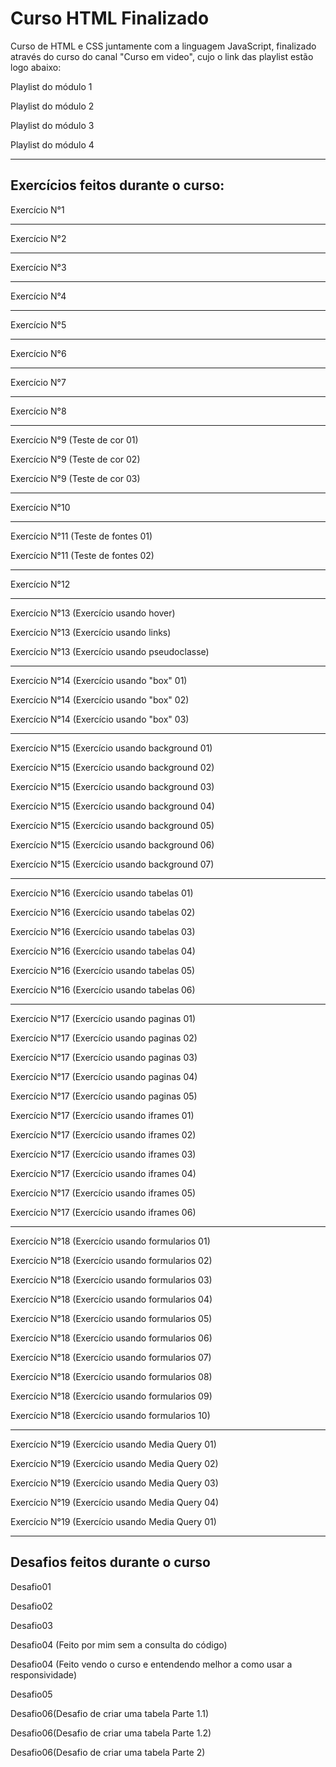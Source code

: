 <style>
    a {
        text-decoration: none;
    } /* ignorar */
</style>

# Curso HTML Finalizado
 
<p>Curso de HTML e CSS juntamente com a linguagem JavaScript, finalizado através do curso do canal "Curso em video", cujo o link das playlist estão logo abaixo:</p>
<p><a href="https://youtube.com/playlist?list=PLHz_AreHm4dkZ9-atkcmcBaMZdmLHft8n">Playlist do módulo 1</a></p>
<p><a href="https://youtube.com/playlist?list=PLHz_AreHm4dlUpEXkY1AyVLQGcpSgVF8s">Playlist do módulo 2</a></p>
<p><a href="https://youtube.com/playlist?list=PLHz_AreHm4dmcAviDwiGgHbeEJToxbOpZ">Playlist do módulo 3</a></p>
<p><a href="https://youtube.com/playlist?list=PLHz_AreHm4dkcVCk2Bn_fdVQ81Fkrh6WT">Playlist do módulo 4</a></p>

<hr>
<h2>Exercícios feitos durante o curso:</h2>

<p><a href="https://guilherme-possebon.github.io/Curso-HTML/HTML-CSS/Exercicios/ex001%20M1/index.html">Exercício N°1</a></p>
<hr>
<p><a href="https://guilherme-possebon.github.io/Curso-HTML/HTML-CSS/Exercicios/ex002/index.html">Exercício N°2</a></p>
<hr>
<p><a href="https://guilherme-possebon.github.io/Curso-HTML/HTML-CSS/Exercicios/ex003/formataçõesadicionais.html">Exercício N°3</a></p>
<hr>
<p><a href="https://guilherme-possebon.github.io/Curso-HTML/HTML-CSS/Exercicios/ex004/maisformatações.html">Exercício N°4</a></p>
<hr>
<p><a href="https://guilherme-possebon.github.io/Curso-HTML/HTML-CSS/Exercicios/ex005/index.html">Exercício N°5</a></p>
<hr>
<p><a href="https://guilherme-possebon.github.io/Curso-HTML/HTML-CSS/Exercicios/ex006/linksexternos.html">Exercício N°6</a></p>
<hr>
<p><a href="https://guilherme-possebon.github.io/Curso-HTML/HTML-CSS/Exercicios/ex007/index.html">Exercício N°7</a></p>
<hr>
<p><a href="https://guilherme-possebon.github.io/Curso-HTML/HTML-CSS/Exercicios/ex008/midia/index.html">Exercício N°8</a></p>
<hr>
<p><a href="https://guilherme-possebon.github.io/Curso-HTML/HTML-CSS/Exercicios/ex009%20M2/cor01.html">Exercício N°9 </a>(Teste de cor 01)</p>
<p><a href="https://guilherme-possebon.github.io/Curso-HTML/HTML-CSS/Exercicios/ex009%20M2/cor02.html">Exercício N°9 </a>(Teste de cor 02)</p>
<p><a href="https://guilherme-possebon.github.io/Curso-HTML/HTML-CSS/Exercicios/ex009%20M2/cor03.html">Exercício N°9 </a>(Teste de cor 03)</p>
<hr>
<p><a href="https://guilherme-possebon.github.io/Curso-HTML/HTML-CSS/Exercicios/ex010/fontes.html">Exercício N°10</a></p>
<hr>
<p><a href="https://guilherme-possebon.github.io/Curso-HTML/HTML-CSS/Exercicios/ex011/fonte01.html">Exercício N°11 </a>(Teste de fontes 01)</p>
<p><a href="https://guilherme-possebon.github.io/Curso-HTML/HTML-CSS/Exercicios/ex011/fonte02.html">Exercício N°11 </a>(Teste de fontes 02)</p>
<hr>
<p><a href="https://guilherme-possebon.github.io/Curso-HTML/HTML-CSS/Exercicios/ex012/alinhamento.html">Exercício N°12</a></p>
<hr>
<p><a href="https://guilherme-possebon.github.io/Curso-HTML/HTML-CSS/Exercicios/ex013/hover.html">Exercício N°13 </a>(Exercício usando hover)</p>
<p><a href="https://guilherme-possebon.github.io/Curso-HTML/HTML-CSS/Exercicios/ex013/links.html">Exercício N°13 </a>(Exercício usando links)</p>
<p><a href="https://guilherme-possebon.github.io/Curso-HTML/HTML-CSS/Exercicios/ex013/pseudoclasse.html">Exercício N°13 </a>(Exercício usando pseudoclasse)</p>
<hr>
<p><a href="https://guilherme-possebon.github.io/Curso-HTML/HTML-CSS/Exercicios/ex014/index.html">Exercício N°14 </a>(Exercício usando "box" 01)</p>
<p><a href="https://guilherme-possebon.github.io/Curso-HTML/HTML-CSS/Exercicios/ex014/caixa02.html">Exercício N°14 </a>(Exercício usando "box" 02)</p>
<p><a href="https://guilherme-possebon.github.io/Curso-HTML/HTML-CSS/Exercicios/ex014/caixa03.html">Exercício N°14 </a>(Exercício usando "box" 03)</p>
<hr>
<p><a href="https://guilherme-possebon.github.io/Curso-HTML/HTML-CSS/Exercicios/ex015%20M3/fundo001.html">Exercício N°15 </a>(Exercício usando background 01)</p>
<p><a href="https://guilherme-possebon.github.io/Curso-HTML/HTML-CSS/Exercicios/ex015%20M3/fundo002.html">Exercício N°15 </a>(Exercício usando background 02)</p>
<p><a href="https://guilherme-possebon.github.io/Curso-HTML/HTML-CSS/Exercicios/ex015%20M3/fundo003.html">Exercício N°15 </a>(Exercício usando background 03)</p>
<p><a href="https://guilherme-possebon.github.io/Curso-HTML/HTML-CSS/Exercicios/ex015%20M3/fundo004.html">Exercício N°15 </a>(Exercício usando background 04)</p>
<p><a href="https://guilherme-possebon.github.io/Curso-HTML/HTML-CSS/Exercicios/ex015%20M3/fundo005.html">Exercício N°15 </a>(Exercício usando background 05)</p>
<p><a href="https://guilherme-possebon.github.io/Curso-HTML/HTML-CSS/Exercicios/ex015%20M3/fundo006.html">Exercício N°15 </a>(Exercício usando background 06)</p>
<p><a href="https://guilherme-possebon.github.io/Curso-HTML/HTML-CSS/Exercicios/ex015%20M3/fundo007.html">Exercício N°15 </a>(Exercício usando background 07)</p>
<hr>
<p><a href="https://guilherme-possebon.github.io/Curso-HTML/HTML-CSS/Exercicios/ex016/tabela001.html">Exercício N°16 </a>(Exercício usando tabelas 01)</p>
<p><a href="https://guilherme-possebon.github.io/Curso-HTML/HTML-CSS/Exercicios/ex016/tabela002.html">Exercício N°16 </a>(Exercício usando tabelas 02)</p>
<p><a href="https://guilherme-possebon.github.io/Curso-HTML/HTML-CSS/Exercicios/ex016/tabela003.html">Exercício N°16 </a>(Exercício usando tabelas 03)</p>
<p><a href="https://guilherme-possebon.github.io/Curso-HTML/HTML-CSS/Exercicios/ex016/tabela004.html">Exercício N°16 </a>(Exercício usando tabelas 04)</p>
<p><a href="https://guilherme-possebon.github.io/Curso-HTML/HTML-CSS/Exercicios/ex016/tabela005.html">Exercício N°16 </a>(Exercício usando tabelas 05)</p>
<p><a href="https://guilherme-possebon.github.io/Curso-HTML/HTML-CSS/Exercicios/ex016/tabela006.html">Exercício N°16 </a>(Exercício usando tabelas 06)</p>
<hr>
<p><a href="https://guilherme-possebon.github.io/Curso-HTML/HTML-CSS/Exercicios/ex017%20M4/pag/pagina001.html">Exercício N°17 </a>(Exercício usando paginas 01)</p>
<p><a href="https://guilherme-possebon.github.io/Curso-HTML/HTML-CSS/Exercicios/ex017%20M4/pag/pagina002.html">Exercício N°17 </a>(Exercício usando paginas 02)</p>
<p><a href="https://guilherme-possebon.github.io/Curso-HTML/HTML-CSS/Exercicios/ex017%20M4/pag/pagina003.html">Exercício N°17 </a>(Exercício usando paginas 03)</p>
<p><a href="https://guilherme-possebon.github.io/Curso-HTML/HTML-CSS/Exercicios/ex017%20M4/pag/pagina004.html">Exercício N°17 </a>(Exercício usando paginas 04)</p>
<p><a href="https://guilherme-possebon.github.io/Curso-HTML/HTML-CSS/Exercicios/ex017%20M4/pag/pagina005.html">Exercício N°17 </a>(Exercício usando paginas 05)</p>
<p><a href="https://guilherme-possebon.github.io/Curso-HTML/HTML-CSS/Exercicios/ex017%20M4/iframe001.html">Exercício N°17 </a>(Exercício usando iframes 01)</p>
<p><a href="https://guilherme-possebon.github.io/Curso-HTML/HTML-CSS/Exercicios/ex017%20M4/iframe002.html">Exercício N°17 </a>(Exercício usando iframes 02)</p>
<p><a href="https://guilherme-possebon.github.io/Curso-HTML/HTML-CSS/Exercicios/ex017%20M4/iframe003.html">Exercício N°17 </a>(Exercício usando iframes 03)</p>
<p><a href="https://guilherme-possebon.github.io/Curso-HTML/HTML-CSS/Exercicios/ex017%20M4/iframe004.html">Exercício N°17 </a>(Exercício usando iframes 04)</p>
<p><a href="https://guilherme-possebon.github.io/Curso-HTML/HTML-CSS/Exercicios/ex017%20M4/iframe005.html">Exercício N°17 </a>(Exercício usando iframes 05)</p>
<p><a href="https://guilherme-possebon.github.io/Curso-HTML/HTML-CSS/Exercicios/ex017%20M4/iframe006.html">Exercício N°17 </a>(Exercício usando iframes 06)</p>
<hr>
<p><a href="https://guilherme-possebon.github.io/Curso-HTML/HTML-CSS/Exercicios/ex0018/formulario001.html">Exercício N°18 </a>(Exercício usando formularios 01)</p>
<p><a href="https://guilherme-possebon.github.io/Curso-HTML/HTML-CSS/Exercicios/ex0018/formulario002.html">Exercício N°18 </a>(Exercício usando formularios 02)</p>
<p><a href="https://guilherme-possebon.github.io/Curso-HTML/HTML-CSS/Exercicios/ex0018/formulario003.html">Exercício N°18 </a>(Exercício usando formularios 03)</p>
<p><a href="https://guilherme-possebon.github.io/Curso-HTML/HTML-CSS/Exercicios/ex0018/formulario004.html">Exercício N°18 </a>(Exercício usando formularios 04)</p>
<p><a href="https://guilherme-possebon.github.io/Curso-HTML/HTML-CSS/Exercicios/ex0018/formulario005.html">Exercício N°18 </a>(Exercício usando formularios 05)</p>
<p><a href="https://guilherme-possebon.github.io/Curso-HTML/HTML-CSS/Exercicios/ex0018/formulario006.html">Exercício N°18 </a>(Exercício usando formularios 06)</p>
<p><a href="https://guilherme-possebon.github.io/Curso-HTML/HTML-CSS/Exercicios/ex0018/formulario007.html">Exercício N°18 </a>(Exercício usando formularios 07)</p>
<p><a href="https://guilherme-possebon.github.io/Curso-HTML/HTML-CSS/Exercicios/ex0018/formulario008.html">Exercício N°18 </a>(Exercício usando formularios 08)</p>
<p><a href="https://guilherme-possebon.github.io/Curso-HTML/HTML-CSS/Exercicios/ex0018/formulario009.html">Exercício N°18 </a>(Exercício usando formularios 09)</p>
<p><a href="https://guilherme-possebon.github.io/Curso-HTML/HTML-CSS/Exercicios/ex0018/formulario0010.html">Exercício N°18 </a>(Exercício usando formularios 10)</p>
<hr>
<p><a href="https://guilherme-possebon.github.io/Curso-HTML/HTML-CSS/Exercicios/ex0019/mq001/index.html">Exercício N°19 </a>(Exercício usando Media Query 01)</p>
<p><a href="https://guilherme-possebon.github.io/Curso-HTML/HTML-CSS/Exercicios/ex0019/mq002/index.html">Exercício N°19 </a>(Exercício usando Media Query 02)</p>
<p><a href="https://guilherme-possebon.github.io/Curso-HTML/HTML-CSS/Exercicios/ex0019/mq003/index.html">Exercício N°19 </a>(Exercício usando Media Query 03)</p>
<p><a href="https://guilherme-possebon.github.io/Curso-HTML/HTML-CSS/Exercicios/ex0019/mq004/index.html">Exercício N°19 </a>(Exercício usando Media Query 04)</p>
<p><a href="https://guilherme-possebon.github.io/Curso-HTML/HTML-CSS/Exercicios/ex0019/mq005/index.html">Exercício N°19 </a>(Exercício usando Media Query 01)</p>
<hr>
<h2>Desafios feitos durante o curso</h2>
<p><a href="https://guilherme-possebon.github.io/Curso-HTML/Desafios/Desafio001/Desafio01.html">Desafio01 </a></p>
<p><a href="https://guilherme-possebon.github.io/Curso-HTML/Desafios/Desafio002/index.html">Desafio02 </a></p>
<p><a href="https://guilherme-possebon.github.io/Curso-HTML/Desafios/desafio003/index.html">Desafio03 </a></p>
<p><a href="https://guilherme-possebon.github.io/Curso-HTML/Desafios/Desafio004/desafio.html">Desafio04 </a>(Feito por mim sem a consulta do código)</p>
<p><a href="https://guilherme-possebon.github.io/Curso-HTML/Desafios/desafio04 curso/desafio.html">Desafio04 </a>(Feito vendo o curso e entendendo melhor a como usar a responsividade)</p>
<p><a href="https://guilherme-possebon.github.io/Curso-HTML/Desafios/desafio05/index.html">Desafio05</a></p>
<p><a href="https://guilherme-possebon.github.io/Curso-HTML/Desafios/Desafio006/DesafioP1001.html">Desafio06</a>(Desafio de criar uma tabela Parte 1.1)</p>
<p><a href="https://guilherme-possebon.github.io/Curso-HTML/Desafios/Desafio006/DesafioP1002.html">Desafio06</a>(Desafio de criar uma tabela Parte 1.2)</p>
<p><a href="https://guilherme-possebon.github.io/Curso-HTML/Desafios/Desafio006/DesafioP2001.html">Desafio06</a>(Desafio de criar uma tabela Parte 2)</p>